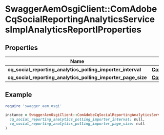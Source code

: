 # SwaggerAemOsgiClient::ComAdobeCqSocialReportingAnalyticsServicesImplAnalyticsReportIProperties

## Properties

| Name | Type | Description | Notes |
| ---- | ---- | ----------- | ----- |
| **cq_social_reporting_analytics_polling_importer_interval** | [**ConfigNodePropertyInteger**](ConfigNodePropertyInteger.md) |  | [optional] |
| **cq_social_reporting_analytics_polling_importer_page_size** | [**ConfigNodePropertyInteger**](ConfigNodePropertyInteger.md) |  | [optional] |

## Example

```ruby
require 'swagger_aem_osgi'

instance = SwaggerAemOsgiClient::ComAdobeCqSocialReportingAnalyticsServicesImplAnalyticsReportIProperties.new(
  cq_social_reporting_analytics_polling_importer_interval: null,
  cq_social_reporting_analytics_polling_importer_page_size: null
)
```

